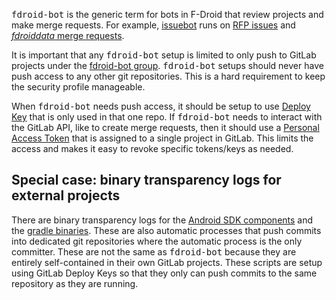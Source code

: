 <tt>fdroid-bot</tt> is the generic term for bots in F-Droid that review projects and make merge requests.  For example, [issuebot](https://gitlab.com/fdroid/issuebot) runs on [RFP issues](https://gitlab.com/fdroid/rfp/issues) and [_fdroiddata_ merge requests](https://gitlab.com/fdroid/fdroiddata/-/merge_requests).

It is important that any <tt>fdroid-bot</tt> setup is limited to only push to GitLab projects under the [fdroid-bot group](https://gitlab.com/fdroid-bot). <tt>fdroid-bot</tt> setups should never have push access to any other git repositories.  This is a hard requirement to keep the security profile manageable.

When <tt>fdroid-bot</tt> needs push access, it should be setup to use [Deploy Key](https://docs.gitlab.com/ee/user/project/deploy_keys/) that is only used in that one repo.  If <tt>fdroid-bot</tt> needs to interact with the GitLab API,
like to create merge requests, then it should use a [Personal Access Token](https://docs.gitlab.com/ee/user/profile/personal_access_tokens.html) that is assigned to a single project in GitLab.  This limits the access and makes it easy to revoke specific tokens/keys as needed.


## Special case: binary transparency logs for external projects

There are binary transparency logs for the [Android SDK components](https://gitlab.com/fdroid/android-sdk-transparency-log) and the [gradle binaries](https://gitlab.com/fdroid/gradle-transparency-log).  These are also automatic processes that push commits into dedicated git repositories where the automatic process is the only committer.  These are not the same as <tt>fdroid-bot</tt> because they are entirely self-contained in their own GitLab projects.  These scripts are setup using GitLab Deploy Keys so that they only can push commits to the same repository as they are running.
